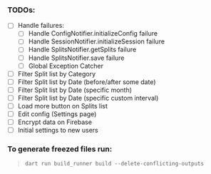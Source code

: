 ### TODOs:

- [ ] Handle failures:
  - [ ] Handle ConfigNotifier.initializeConfig failure
  - [ ] Handle SessionNotifier.initializeSession failure
  - [ ] Handle SplitsNotifier.getSplits failure
  - [ ] Handle SplitsNotifier.save failure
  - [ ] Global Exception Catcher
- [ ] Filter Split list by Category
- [ ] Filter Split list by Date (before/after some date)
- [ ] Filter Split list by Date (specific month)
- [ ] Filter Split list by Date (specific custom interval)
- [ ] Load more button on Splits list
- [ ] Edit config (Settings page)
- [ ] Encrypt data on Firebase
- [ ] Initial settings to new users

### To generate freezed files run:
> `dart run build_runner build --delete-conflicting-outputs`